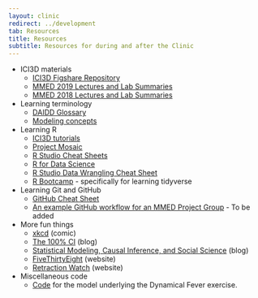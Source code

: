 ```yaml
---
layout: clinic
redirect: ../development
tab: Resources
title: Resources
subtitle: Resources for during and after the Clinic
---
```


- ICI3D materials
    - [ICI3D Figshare Repository](https://figshare.com/collections/International_Clinics_on_Infectious_Disease_Dynamics_and_Data/3788224)
    - [MMED 2019 Lectures and Lab Summaries](./slides/)
    - [MMED 2018 Lectures and Lab Summaries](./slides/2018)
- Learning terminology
    - [DAIDD Glossary](http://www.ici3d.org/DAIDD/resources/DAIDD_Glossary.pdf)
    - [Modeling concepts](./modellingConcepts)
- Learning R
    - [ICI3D tutorials](http://www.ici3d.org/MMED/tutorials/)
    - [Project Mosaic](http://mosaic-web.org/r-packages/)
    - [R Studio Cheat Sheets](http://www.rstudio.com/resources/cheatsheets)
    - [R for Data Science](http://r4ds.had.co.nz/)
    - [R Studio Data Wrangling Cheat Sheet](https://www.rstudio.com/wp-content/uploads/2015/02/data-wrangling-cheatsheet.pdf)
    - [R Bootcamp](https://r-bootcamp.netlify.com/) - specifically for learning tidyverse
- Learning Git and GitHub
    - [GitHub Cheat Sheet](https://services.github.com/on-demand/downloads/github-git-cheat-sheet.pdf)
    - [An example GitHub workflow for an MMED Project Group](./gitWorkflow.md) - To be added
- More fun things
    - [xkcd](https://www.xkcd.com/) (comic)
    - [The 100% CI](http://www.the100.ci/) (blog)
    - [Statistical Modeling, Causal Inference, and Social Science](http://andrewgelman.com/) (blog)
    - [FiveThirtyEight](https://fivethirtyeight.com/) (website)
    - [Retraction Watch](http://retractionwatch.com/) (website)
- Miscellaneous code
    - [Code](../tutorials/dynamicalFever) for the model underlying the Dynamical Fever exercise.
